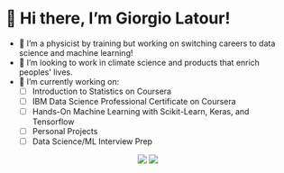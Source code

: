 # 👋 Hi there, I’m Giorgio Latour!
- 👀 I’m a physicist by training but working on switching careers to data science and machine learning!
- :evergreen_tree: I’m looking to work in climate science and products that enrich peoples' lives.
- 🔭 I’m currently working on:
 	- [ ] Introduction to Statistics on Coursera
	- [ ] IBM Data Science Professional Certificate on Coursera
	- [ ] Hands-On Machine Learning with Scikit-Learn, Keras, and Tensorflow
  - [ ] Personal Projects
  - [ ] Data Science/ML Interview Prep

<p align="center">
<a target="_blank" href="https://www.linkedin.com/in/glat1957/"><img src="https://img.shields.io/badge/-LinkedIn-0077B5?style=for-the-badge&logo=Linkedin&logoColor=white"></img></a>
<a target="_blank" href="mailto:latourgiorgio@gmail.com"><img src="https://img.shields.io/badge/-Gmail-D14836?style=for-the-badge&logo=Gmail&logoColor=white"></img></a>
</p>
<!---
achi113s/achi113s is a ✨ special ✨ repository because its `README.md` (this file) appears on your GitHub profile.
You can click the Preview link to take a look at your changes.
--->
